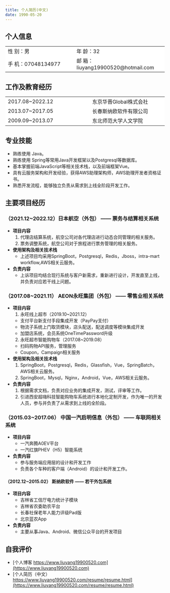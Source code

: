 ```yaml
---
title: 个人简历(中文)
date: 1990-05-20
---
```


## 个人信息 
<table>
    <tbody>
        <tr><td>性 别：男</td><td>年 龄：32</td></tr>
        <tr><td>手 机：07048134977 </td><td>邮 箱：liuyang19900520@hotmail.com </td></tr>
    </tbody>
</table>

## 工作及教育经历
<table>
    <tbody>
        <tr><td>2017.08~2022.12</td><td>东京华晋Global株式会社</td></tr>
        <tr><td>2013.07~2017.05</td><td>长春斯纳欧软件有限公司</td></tr>
        <tr><td>2009.09~2013.07</td><td>东北师范大学人文学院</td></tr>
    </tbody>
</table>

## 专业技能
* 熟练使用 Java。
* 熟练使用 Spring等常用Java开发框架以及Postgresql等数据库。
* 基本掌握前端JavaScript等相关技术栈，以及前端框架Vue。
* 具有云服务架构和开发经验，获得AWS助理架构师，AWS助理开发者资格证书。
* 熟悉开发流程，能够独立负责从需求到上线全阶段开发工作。

## 主要项目经历
### （2021.12~2022.12）日本航空（外包）  ——  票务与结算相关系统
* **项目内容**
  1. 代理店结算系统，航空公司对各代理店进行动态合同管理的相关服务。
  2. 票务调整系统，航空公司对于旅程进行票务管理的相关服务。
* **使用架构及相关技术栈**
  * 上述项目均采用SpringBoot，Postgresql，Redis，Jboss，intra-mart workflow,AWS相关云服务。
* **负责内容**
  * 上诉项目均结合现行系统与客户新需求，重新进行设计，开发直至上线，并负责对应若干线上问题。
### （2017.08~2021.11） AEON永旺集团（外包）  ——  零售业相关系统
* **项目内容**
  1. 永旺线上超市（2019.10~2021.12）
    * 支付平台新支付手段集成开发（PayPay支付）
    * 物流子系统上门取货模块，店头配送，配送调度等模块集成开发
    * 加盟店系统，会员系统OneTimePassword升级
  2. 永旺超市智能购物车（2017.08~2019.08）
    * 扫码购物API服务，管理服务
    * Coupon，Campaign相关服务
* **使用架构及相关技术栈**
  1. SpringBoot，Postgresql，Redis，Glassfish，Vue，SpringBatch，AWS相关云服务。
  2. SpringBoot，Mysql，Nginx，Android，Vue，AWS相关云服务。
* **负责内容**
  1. 根据需求文档，负责对应业务的集成开发，测试，评审等工作。
  2. 引进西安超嗨科技智能购物车系统进行本地化定制开发，作为唯一的开发人员，参与并负责了从需求到上线的全阶段。

### （2015.03~2017.06） 中国一汽启明信息（外包）  ——  车联网相关系统
* **项目内容**
  * 一汽奔腾A0EV平台
  * 一汽红旗PHEV（H5）智能系统
* **负责内容**
  * 参与服务端应用层的设计和开发工作
  * 负责各个车种的客户端（Android）的设计和开发工作。

#### （2012.12~2015.02） 斯纳欧软件  ——  若干外包系统
* **项目内容**
  * 吉林省工信厅电力统计子模块
  * 吉林省农委助农平台
  * 长春社保老年人能力评级Pad版
  * 北京蓝农App
* **负责内容** 
  * 主要从事Java、Android、微信公众平台的开发项目


## 自我评价 
* [个人博客 https://www.liuyang19900520.com](https://www.liuyang19900520.com)
* [个人简历（中文）https://www.liuyang19900520.com/resume/resume.html](https://www.liuyang19900520.com/resume/resume.html)

<style >
table, tr {
  border:none ! important ;  
  background:#FFFFFFFF ! important ;
}

td {
  border:none ! important ;  
  background:#FFFFFFFF ! important ;
  width:300px;
}
</style>

